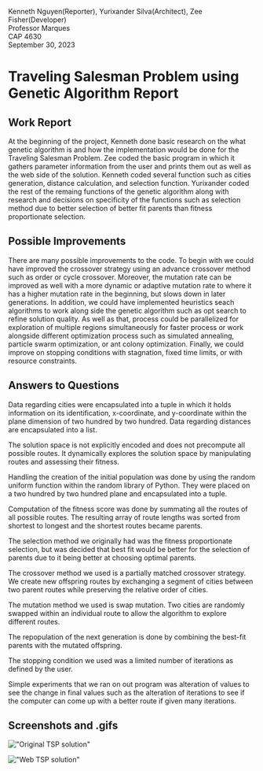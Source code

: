 Kenneth Nguyen(Reporter), Yurixander Silva(Architect), Zee Fisher(Developer)  
Professor Marques   
CAP 4630   
September 30, 2023  

# Traveling Salesman Problem using Genetic Algorithm Report 

## Work Report
At the beginning of the project, Kenneth done basic research on the what genetic algorithm is and how the implementation would be done for the Traveling Salesman Problem. Zee coded the basic program in which it gathers parameter information from the user and prints them out as well as the web side of the solution. Kenneth coded several function such as cities generation, distance calculation, and selection function. Yurixander coded the rest of the remaing functions of the genetic algorithm along with research and decisions on specificity of the functions such as selection method due to better selection of better fit parents than fitness proportionate selection.  

## Possible Improvements
There are many possible improvements to the code. To begin with we could have improved the crossover strategy using an advance crossover method such as order or cycle crossover. Moreover, the mutation rate can be improved as well with a more dynamic or adaptive mutation rate to where it has a higher mutation rate in the beginning, but slows down in later generations. In addition, we could have implemented heuristics seach algorithms to work along side the genetic algorithm such as opt search to refine solution quality. As well as that, process could be parallelized for exploration of multiple regions simultaneously for faster process or work alongside different optimization process such as simulated annealing, particle swarm optimization, or ant colony optimization. Finally, we could improve on stopping conditions with stagnation, fixed time limits, or with resource constraints.

## Answers to Questions
Data regarding cities were encapsulated into a tuple in which it holds information on its identification, x-coordinate, and y-coordinate within the plane dimension of two hundred by two hundred. Data regarding distances are encapsulated into a list. 

The solution space is not explicitly encoded and does not precompute all possible routes. It dynamically explores the solution space by manipulating routes and assessing their fitness.  

Handling the creation of the initial population was done by using the random uniform function within the random library of Python. They were placed on a two hundred by two hundred plane and encapsulated into a tuple. 

Computation of the fitness score was done by summating all the routes of all possible routes. The resulting array of route lengths was sorted from shortest to longest and the shortest routes became parents. 

The selection method we originally had was the fitness proportionate selection, but was decided that best fit would be better for the selection of parents due to it being better at choosing optimal parents.  

The crossover method we used is a partially matched crossover strategy. We create new offspring routes by exchanging a segment of cities between two parent routes while preserving the relative order of cities.  

The mutation method we used is swap mutation. Two cities are randomly swapped within an individual route to allow the algorithm to explore different routes. 

The repopulation of the next generation is done by combining the best-fit parents with the mutated offspring. 

The stopping condition we used was a limited number of iterations as defined by the user.

Simple experiments that we ran on out program was alteration of values to see the change in final values such as the alteration of iterations to see if the computer can come up with a better route if given many iterations.
 
## Screenshots and .gifs
!["Original TSP solution"](https://raw.githubusercontent.com/KennNguyen/CAP4630-Project2-TSP/tree/main/images/tsp.gif)

!["Web TSP solution"](https://raw.githubusercontent.com/KennNguyen/CAP4630-Project2-TSP/tree/main/images/wstsp.gif)

 
